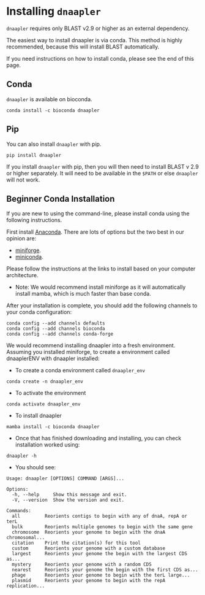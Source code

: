 # Installing `dnaapler`

`dnaapler` requires only BLAST v2.9 or higher as an external dependency. 

The easiest way to install dnaapler is via conda. This method is highly recommended, because this will install BLAST automatically.

If you need instructions on how to install conda, please see the end of this page.

Conda
-----

`dnaapler` is available on bioconda.

```
conda install -c bioconda dnaapler
```

Pip
----

You can also install `dnaapler` with pip.

```
pip install dnaapler
```

If you install `dnaapler` with pip, then you will then need to install BLAST v 2.9 or higher separately. It will need to be available in the `$PATH` or else `dnaapler` will not work. 

Beginner Conda Installation
----

If you are new to using the command-line, please install conda using the following instructions.

First install [Anaconda](https://www.anaconda.com/products/distribution). There are lots of options but the two best in our opinion are:

   * [miniforge](https://github.com/conda-forge/miniforge).
   * [miniconda](https://docs.conda.io/en/latest/miniconda.html).
  
Please follow the instructions at the links to install based on your computer architecture. 

* Note: We would recommend install miniforge as it will automatically install mamba, which is much faster than base conda. 

After your installation is complete, you should add the following channels to your conda configuration:

```
conda config --add channels defaults
conda config --add channels bioconda
conda config --add channels conda-forge
```

We would recommend installing dnaapler into a fresh environment. Assuming you installed miniforge, to create a environment called dnaaplerENV with dnaapler installed:

* To create a conda environment called `dnaapler_env`

```
conda create -n dnaapler_env
```

* To activate the environment

```
conda activate dnaapler_env
```

* To install dnaapler

```
mamba install -c bioconda dnaapler
```

* Once that has finished downloading and installing, you can check installation worked using:

```
dnaapler -h
```

* You should see:

```
Usage: dnaapler [OPTIONS] COMMAND [ARGS]...

Options:
  -h, --help     Show this message and exit.
  -V, --version  Show the version and exit.

Commands:
  all         Reorients contigs to begin with any of dnaA, repA or terL
  bulk        Reorients multiple genomes to begin with the same gene
  chromosome  Reorients your genome to begin with the dnaA chromosomal...
  citation    Print the citation(s) for this tool
  custom      Reorients your genome with a custom database
  largest     Reorients your genome the begin with the largest CDS as...
  mystery     Reorients your genome with a random CDS
  nearest     Reorients your genome the begin with the first CDS as...
  phage       Reorients your genome to begin with the terL large...
  plasmid     Reorients your genome to begin with the repA replication...
```
